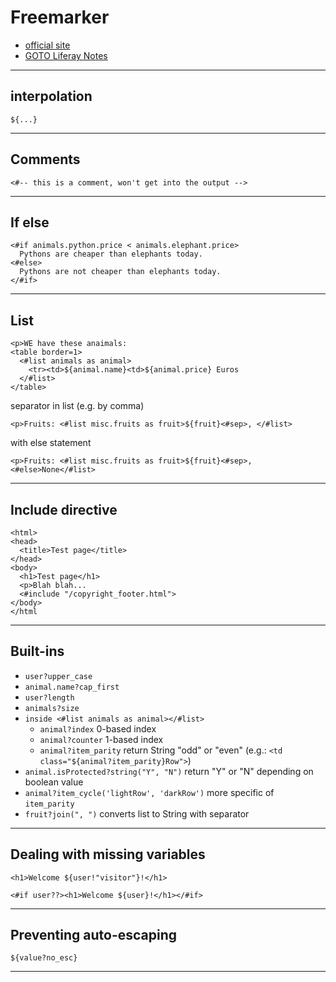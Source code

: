 # Freemarker

+ [official site](https://freemarker.apache.org)
+ [GOTO Liferay Notes](https://github.com/simon387/notes/blob/master/java/liferay.md)

---

## interpolation

```freemarker
${...}
```

---

## Comments

```freemarker
<#-- this is a comment, won't get into the output -->
```

---

## If else

```freemarker
<#if animals.python.price < animals.elephant.price>
  Pythons are cheaper than elephants today.
<#else>
  Pythons are not cheaper than elephants today.
</#if>
```

---

## List

```freemarker
<p>WE have these anaimals:
<table border=1>
  <#list animals as animal>
    <tr><td>${animal.name}<td>${animal.price} Euros
  </#list>
</table>
```

separator in list (e.g. by comma)

```freemarker
<p>Fruits: <#list misc.fruits as fruit>${fruit}<#sep>, </#list>
```

with else statement

```freemarker
<p>Fruits: <#list misc.fruits as fruit>${fruit}<#sep>, <#else>None</#list>

```

---

## Include directive

```freemarker
<html>
<head>
  <title>Test page</title>
</head>
<body>
  <h1>Test page</h1>
  <p>Blah blah...
  <#include "/copyright_footer.html">
</body>
</html
```

---

## Built-ins

+ ```user?upper_case```
+ ```animal.name?cap_first```
+ ```user?length```
+ ```animals?size```
+ ```inside <#list animals as animal></#list>```
  + ```animal?index``` 0-based index
  + ```animal?counter``` 1-based index
  + ```animal?item_parity``` return String "odd" or "even" (e.g.: ```<td class="${animal?item_parity}Row">```)
+ ```animal.isProtected?string("Y", "N")``` return "Y" or "N" depending on boolean value
+ ```animal?item_cycle('lightRow', 'darkRow')``` more specific of ```item_parity```
+ ```fruit?join(", ")``` converts list to String with separator

---

## Dealing with missing variables

```freemarker
<h1>Welcome ${user!"visitor"}!</h1>
```

```freemarker
<#if user??><h1>Welcome ${user}!</h1></#if>
```

---

## Preventing auto-escaping

```freemarker
${value?no_esc}
```

---
